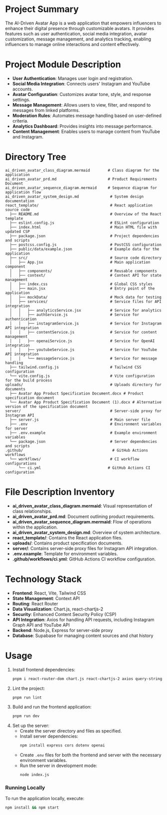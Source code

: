 # Project Summary
The AI-Driven Avatar App is a web application that empowers influencers to enhance their digital presence through customizable avatars. It provides features such as user authentication, social media integration, avatar customization, message management, and analytics tracking, enabling influencers to manage online interactions and content effectively.

# Project Module Description
- **User Authentication**: Manages user login and registration.
- **Social Media Integration**: Connects users' Instagram and YouTube accounts.
- **Avatar Configuration**: Customizes avatar tone, style, and response settings.
- **Message Management**: Allows users to view, filter, and respond to messages from linked platforms.
- **Moderation Rules**: Automates message handling based on user-defined criteria.
- **Analytics Dashboard**: Provides insights into message performance.
- **Content Management**: Enables users to manage content from YouTube and Instagram.

# Directory Tree
```
ai_driven_avatar_class_diagram.mermaid        # Class diagram for the application
ai_driven_avatar_prd.md                       # Product Requirements Document
ai_driven_avatar_sequence_diagram.mermaid     # Sequence diagram for application flow
ai_driven_avatar_system_design.md              # System design documentation
react_template/                                # React application source code
  ├── README.md                                # Overview of the React template
  ├── eslint.config.js                         # ESLint configuration
  ├── index.html                               # Main HTML file with updated CSP
  ├── package.json                             # Project dependencies and scripts
  ├── postcss.config.js                        # PostCSS configuration
  ├── public/data/example.json                 # Example data for the application
  ├── src/                                     # Source code directory
  │   ├── App.jsx                              # Main application component
  │   ├── components/                          # Reusable components
  │   ├── context/                             # Context API for state management
  │   ├── index.css                            # Global CSS styles
  │   ├── main.jsx                             # Entry point of the application
  │   ├── mockData/                            # Mock data for testing
  │   ├── services/                            # Service files for API integration
  │   │   ├── analyticsService.jsx             # Service for analytics
  │   │   ├── authService.js                   # Service for authentication
  │   │   ├── instagramService.js              # Service for Instagram API integration
  │   │   ├── contentService.js                # Service for content management
  │   │   ├── openaiService.js                 # Service for OpenAI integration
  │   │   ├── youtubeService.js                # Service for YouTube API integration
  │   │   └── messageService.js                # Service for message handling
  ├── tailwind.config.js                       # Tailwind CSS configuration
  └── vite.config.js                           # Vite configuration for the build process
uploads/                                       # Uploads directory for documents
  ├── Avatar App Product Specification Document.docx # Product specification document
  └── Avatar App Product Specification Document (1).docx # Alternative version of the specification document
server/                                        # Server-side proxy for Instagram API
  ├── server.js                                # Main server file
  ├── .env                                     # Environment variables for server
  ├── .env.example                             # Example environment variables
  └── package.json                             # Server dependencies and scripts
.github/                                        # GitHub Actions workflows
  └── workflows/                               # CI workflow configurations
      └── ci.yml                              # GitHub Actions CI configuration
```

# File Description Inventory
- **ai_driven_avatar_class_diagram.mermaid**: Visual representation of class relationships.
- **ai_driven_avatar_prd.md**: Document outlining product requirements.
- **ai_driven_avatar_sequence_diagram.mermaid**: Flow of operations within the application.
- **ai_driven_avatar_system_design.md**: Overview of system architecture.
- **react_template/**: Contains the React application files.
- **uploads/**: Contains product specification documents.
- **server/**: Contains server-side proxy files for Instagram API integration.
- **.env.example**: Template for environment variables.
- **.github/workflows/ci.yml**: GitHub Actions CI workflow configuration.

# Technology Stack
- **Frontend**: React, Vite, Tailwind CSS
- **State Management**: Context API
- **Routing**: React Router
- **Data Visualization**: Chart.js, react-chartjs-2
- **Security**: Enhanced Content Security Policy (CSP)
- **API Integration**: Axios for handling API requests, including Instagram Graph API and YouTube API
- **Backend**: Node.js, Express for server-side proxy
- **Database**: Supabase for managing content sources and chat history

# Usage
1. Install frontend dependencies:
   ```bash
   pnpm i react-router-dom chart.js react-chartjs-2 axios query-string @supabase/supabase-js openai
   ```
2. Lint the project:
   ```bash
   pnpm run lint
   ```
3. Build and run the frontend application:
   ```bash
   pnpm run dev
   ```
4. Set up the server:
   - Create the server directory and files as specified.
   - Install server dependencies:
     ```bash
     npm install express cors dotenv openai
     ```
   - Create `.env` files for both the frontend and server with the necessary environment variables.
   - Run the server in development mode:
     ```bash
     node index.js
     ```

### Running Locally
To run the application locally, execute:
```bash
npm install && npm start
```
